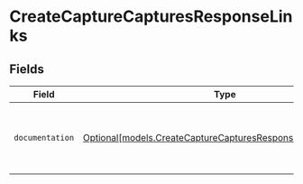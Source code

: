 # CreateCaptureCapturesResponseLinks


## Fields

| Field                                                                                                                  | Type                                                                                                                   | Required                                                                                                               | Description                                                                                                            |
| ---------------------------------------------------------------------------------------------------------------------- | ---------------------------------------------------------------------------------------------------------------------- | ---------------------------------------------------------------------------------------------------------------------- | ---------------------------------------------------------------------------------------------------------------------- |
| `documentation`                                                                                                        | [Optional[models.CreateCaptureCapturesResponseDocumentation]](../models/createcapturecapturesresponsedocumentation.md) | :heavy_minus_sign:                                                                                                     | The URL to the generic Mollie API error handling guide.                                                                |